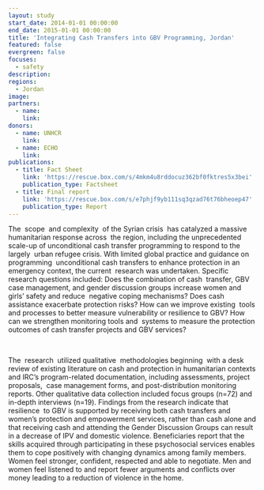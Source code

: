 ```yaml
---
layout: study
start_date: 2014-01-01 00:00:00
end_date: 2015-01-01 00:00:00
title: 'Integrating Cash Transfers into GBV Programming, Jordan'
featured: false
evergreen: false
focuses:
  - safety
description:
regions:
  - Jordan
image:
partners:
  - name:
    link:
donors:
  - name: UNHCR
    link:
  - name: ECHO
    link:
publications:
  - title: Fact Sheet
    link: 'https://rescue.box.com/s/4mkm4u8rddocuz362bf0fktres5x3bei'
    publication_type: Factsheet
  - title: Final report
    link: 'https://rescue.box.com/s/e7phjf9yb111sq3qzad76t76bheoep47'
    publication_type: Report
---
```


The&nbsp; scope&nbsp; and complexity&nbsp; of the Syrian crisis&nbsp; has catalyzed a massive&nbsp; humanitarian response across&nbsp; the region, including the unprecedented&nbsp; scale-up of unconditional cash transfer programming to respond to the largely&nbsp; urban refugee crisis. With limited global practice and guidance on programming&nbsp; unconditional cash transfers to enhance protection in an emergency context, the current&nbsp; research was undertaken. Specific research questions included: Does the combination of cash&nbsp; transfer, GBV case management, and gender discussion groups increase women and girls’ safety and reduce&nbsp; negative coping mechanisms? Does cash assistance exacerbate protection risks? How can we improve existing&nbsp; tools and processes to better measure vulnerability or resilience to GBV? How can we strengthen monitoring tools and&nbsp; systems to measure the protection outcomes of cash transfer projects and GBV services?&nbsp;

&nbsp;

The&nbsp; research&nbsp; utilized qualitative&nbsp; methodologies beginning&nbsp; with a desk review of existing literature on cash and protection in humanitarian contexts and IRC’s program-related documentation, including assessments, project proposals,&nbsp; case management forms, and post-distribution monitoring reports. Other qualitative data collection included focus groups (n=72) and in-depth interviews (n=19). Findings from the research indicate that resilience&nbsp; to GBV is supported by receiving both cash transfers and women’s protection and empowerment services, rather than cash alone and that receiving cash and attending the Gender Discussion Groups can result&nbsp; in a decrease of IPV and domestic violence. Beneficiaries report that the skills acquired through participating in these psychosocial services enables them to cope positively with changing dynamics among family members. Women feel stronger, confident, respected and able to negotiate. Men and women feel listened to and report fewer arguments and conflicts over money leading to a reduction of violence in the home.